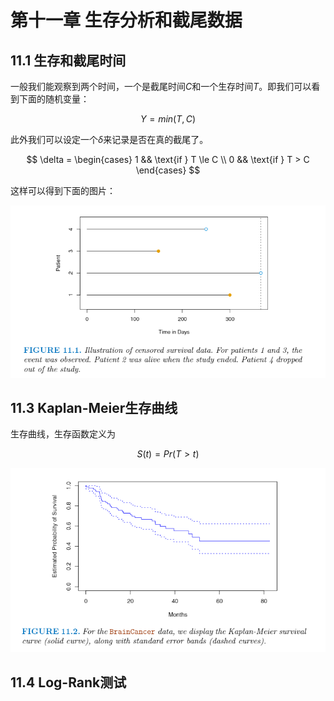 # 第十一章 生存分析和截尾数据

## 11.1 生存和截尾时间

一般我们能观察到两个时间，一个是截尾时间$C$和一个生存时间$T$。即我们可以看到下面的随机变量：

$$
Y = min(T, C)
$$

此外我们可以设定一个$\delta$来记录是否在真的截尾了。

$$
\delta = \begin{cases}
1 && \text{if } T \le C \\
0 && \text{if } T > C
\end{cases}
$$

这样可以得到下面的图片：

![](images/2021-11-03-13-53-21.png)

## 11.3 Kaplan-Meier生存曲线

生存曲线，生存函数定义为

$$
S(t) = Pr(T > t)
$$

![](images/2021-11-03-13-55-39.png)

## 11.4 Log-Rank测试


